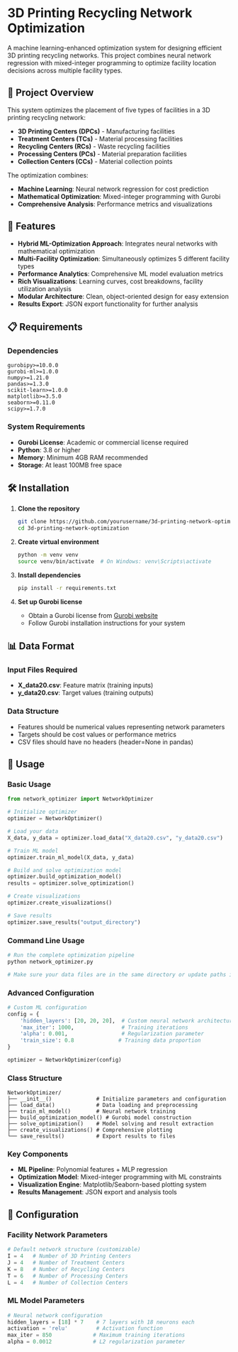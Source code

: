 # 3D Printing Recycling Network Optimization

A machine learning-enhanced optimization system for designing efficient 3D printing recycling networks. This project combines neural network regression with mixed-integer programming to optimize facility location decisions across multiple facility types.

## 🎯 Project Overview

This system optimizes the placement of five types of facilities in a 3D printing recycling network:
- **3D Printing Centers (DPCs)** - Manufacturing facilities
- **Treatment Centers (TCs)** - Material processing facilities  
- **Recycling Centers (RCs)** - Waste recycling facilities
- **Processing Centers (PCs)** - Material preparation facilities
- **Collection Centers (CCs)** - Material collection points

The optimization combines:
- **Machine Learning**: Neural network regression for cost prediction
- **Mathematical Optimization**: Mixed-integer programming with Gurobi
- **Comprehensive Analysis**: Performance metrics and visualizations

## 🚀 Features

- **Hybrid ML-Optimization Approach**: Integrates neural networks with mathematical optimization
- **Multi-Facility Optimization**: Simultaneously optimizes 5 different facility types
- **Performance Analytics**: Comprehensive ML model evaluation metrics
- **Rich Visualizations**: Learning curves, cost breakdowns, facility utilization analysis
- **Modular Architecture**: Clean, object-oriented design for easy extension
- **Results Export**: JSON export functionality for further analysis

## 📋 Requirements

### Dependencies
```
gurobipy>=10.0.0
gurobi-ml>=1.0.0
numpy>=1.21.0
pandas>=1.3.0
scikit-learn>=1.0.0
matplotlib>=3.5.0
seaborn>=0.11.0
scipy>=1.7.0
```

### System Requirements
- **Gurobi License**: Academic or commercial license required
- **Python**: 3.8 or higher
- **Memory**: Minimum 4GB RAM recommended
- **Storage**: At least 100MB free space

## 🛠️ Installation

1. **Clone the repository**
   ```bash
   git clone https://github.com/yourusername/3d-printing-network-optimization.git
   cd 3d-printing-network-optimization
   ```

2. **Create virtual environment**
   ```bash
   python -m venv venv
   source venv/bin/activate  # On Windows: venv\Scripts\activate
   ```

3. **Install dependencies**
   ```bash
   pip install -r requirements.txt
   ```

4. **Set up Gurobi license**
   - Obtain a Gurobi license from [Gurobi website](https://www.gurobi.com/)
   - Follow Gurobi installation instructions for your system

## 📊 Data Format

### Input Files Required
- **X_data20.csv**: Feature matrix (training inputs)
- **y_data20.csv**: Target values (training outputs)

### Data Structure
- Features should be numerical values representing network parameters
- Targets should be cost values or performance metrics
- CSV files should have no headers (header=None in pandas)

## 🚦 Usage

### Basic Usage
```python
from network_optimizer import NetworkOptimizer

# Initialize optimizer
optimizer = NetworkOptimizer()

# Load your data
X_data, y_data = optimizer.load_data("X_data20.csv", "y_data20.csv")

# Train ML model
optimizer.train_ml_model(X_data, y_data)

# Build and solve optimization model
optimizer.build_optimization_model()
results = optimizer.solve_optimization()

# Create visualizations
optimizer.create_visualizations()

# Save results
optimizer.save_results("output_directory")
```

### Command Line Usage
```bash
# Run the complete optimization pipeline
python network_optimizer.py

# Make sure your data files are in the same directory or update paths in main()
```

### Advanced Configuration
```python
# Custom ML configuration
config = {
    'hidden_layers': [20, 20, 20],  # Custom neural network architecture
    'max_iter': 1000,               # Training iterations
    'alpha': 0.001,                 # Regularization parameter
    'train_size': 0.8              # Training data proportion
}

optimizer = NetworkOptimizer(config)
```


### Class Structure
```
NetworkOptimizer/
├── __init__()              # Initialize parameters and configuration
├── load_data()             # Data loading and preprocessing
├── train_ml_model()        # Neural network training
├── build_optimization_model() # Gurobi model construction
├── solve_optimization()    # Model solving and result extraction
├── create_visualizations() # Comprehensive plotting
└── save_results()          # Export results to files
```

### Key Components
- **ML Pipeline**: Polynomial features + MLP regression
- **Optimization Model**: Mixed-integer programming with ML constraints
- **Visualization Engine**: Matplotlib/Seaborn-based plotting system
- **Results Management**: JSON export and analysis tools

## 🔧 Configuration

### Facility Network Parameters
```python
# Default network structure (customizable)
I = 4   # Number of 3D Printing Centers
J = 4   # Number of Treatment Centers  
K = 8   # Number of Recycling Centers
T = 6   # Number of Processing Centers
L = 4   # Number of Collection Centers
```

### ML Model Parameters
```python
# Neural network configuration
hidden_layers = [18] * 7    # 7 layers with 18 neurons each
activation = 'relu'         # Activation function
max_iter = 850             # Maximum training iterations
alpha = 0.0012             # L2 regularization parameter
```
